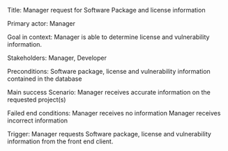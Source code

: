 Title: Manager request for Software Package and license information

Primary actor: Manager

Goal in context: Manager is able to determine license and vulnerability information.

Stakeholders: Manager, Developer

Preconditions: Software package, license and vulnerability information contained in the database
              
Main success Scenario: Manager receives accurate information on the requested project(s)

Failed end conditions: Manager receives no information
                       Manager receives incorrect information 

Trigger: Manager requests Software package, license and vulnerability information from the front end client.

